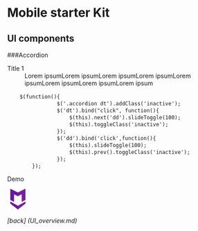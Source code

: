 Mobile starter Kit
================================

UI components
--------------------------------

###Accordion
		<div class="accordion">
				<dl>
					<dt>
						<div>Title 1</div>
					</dt>
					<dd>
						<div>Lorem ipsumLorem ipsumLorem ipsumLorem ipsumLorem ipsumLorem ipsumLorem ipsumLorem ipsum</div>
					</dd>
				</dl>
		</div>
		
		$(function(){
					$('.accordion dt').addClass('inactive');
					$('dt').bind("click", function(){
						$(this).next('dd').slideToggle(100);
						$(this).toggleClass('inactive');
					});
					$('dd').bind('click',function(){
						$(this).slideToggle(100);
						$(this).prev().toggleClass('inactive');
					});
			});



Demo


![alt text][Demo]

[Demo]: https://github.com/adam-p/markdown-here/raw/master/src/common/images/icon48.png "Logo Title Text 2"

		
*[back] (UI_overview.md)*  
		
